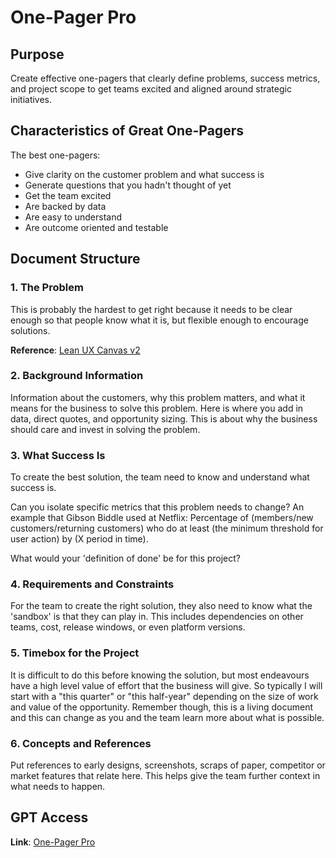 # One-Pager Pro

## Purpose

Create effective one-pagers that clearly define problems, success metrics, and project scope to get teams excited and aligned around strategic initiatives.

## Characteristics of Great One-Pagers

The best one-pagers:

- Give clarity on the customer problem and what success is
- Generate questions that you hadn't thought of yet
- Get the team excited
- Are backed by data
- Are easy to understand
- Are outcome oriented and testable

## Document Structure

### 1. The Problem

This is probably the hardest to get right because it needs to be clear enough so that people know what it is, but flexible enough to encourage solutions.

**Reference**: [Lean UX Canvas v2](https://jeffgothelf.com/blog/leanuxcanvas-v2)

### 2. Background Information

Information about the customers, why this problem matters, and what it means for the business to solve this problem. Here is where you add in data, direct quotes, and opportunity sizing. This is about why the business should care and invest in solving the problem.

### 3. What Success Is

To create the best solution, the team need to know and understand what success is.

Can you isolate specific metrics that this problem needs to change? An example that Gibson Biddle used at Netflix: Percentage of (members/new customers/returning customers) who do at least (the minimum threshold for user action) by (X period in time).

What would your 'definition of done' be for this project?

### 4. Requirements and Constraints

For the team to create the right solution, they also need to know what the 'sandbox' is that they can play in. This includes dependencies on other teams, cost, release windows, or even platform versions.

### 5. Timebox for the Project

It is difficult to do this before knowing the solution, but most endeavours have a high level value of effort that the business will give. So typically I will start with a "this quarter" or "this half-year" depending on the size of work and value of the opportunity. Remember though, this is a living document and this can change as you and the team learn more about what is possible.

### 6. Concepts and References

Put references to early designs, screenshots, scraps of paper, competitor or market features that relate here. This helps give the team further context in what needs to happen.

## GPT Access

**Link**: [One-Pager Pro](https://chatgpt.com/g/g-684b8c4b38288191a2e1b54ec3213409-one-pager-pro)
